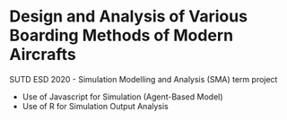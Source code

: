 # Design and Analysis of Various Boarding Methods of Modern Aircrafts
SUTD ESD 2020 - Simulation Modelling and Analysis (SMA) term project
- Use of Javascript for Simulation (Agent-Based Model) 
- Use of R for Simulation Output Analysis


